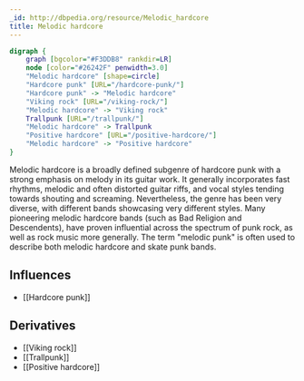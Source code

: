 ```yaml
---
_id: http://dbpedia.org/resource/Melodic_hardcore
title: Melodic hardcore
---
```


```dot
digraph {
	graph [bgcolor="#F3DDB8" rankdir=LR]
	node [color="#26242F" penwidth=3.0]
	"Melodic hardcore" [shape=circle]
	"Hardcore punk" [URL="/hardcore-punk/"]
	"Hardcore punk" -> "Melodic hardcore"
	"Viking rock" [URL="/viking-rock/"]
	"Melodic hardcore" -> "Viking rock"
	Trallpunk [URL="/trallpunk/"]
	"Melodic hardcore" -> Trallpunk
	"Positive hardcore" [URL="/positive-hardcore/"]
	"Melodic hardcore" -> "Positive hardcore"
}
```

Melodic hardcore is a broadly defined subgenre of hardcore punk with a strong emphasis on melody in its guitar work. It generally incorporates fast rhythms, melodic and often distorted guitar riffs, and vocal styles tending towards shouting and screaming. Nevertheless, the genre has been very diverse, with different bands showcasing very different styles. Many pioneering melodic hardcore bands (such as Bad Religion and Descendents), have proven influential across the spectrum of punk rock, as well as rock music more generally. The term "melodic punk" is often used to describe both melodic hardcore and skate punk bands.

## Influences

- [[Hardcore punk]]

## Derivatives

- [[Viking rock]]
- [[Trallpunk]]
- [[Positive hardcore]]
